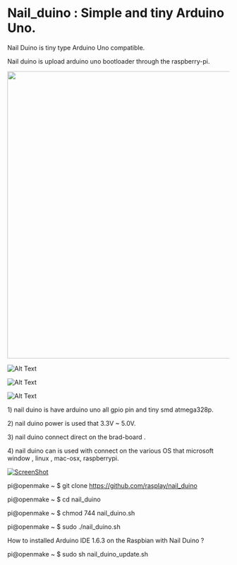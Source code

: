 # Nail_duino : Simple and tiny Arduino Uno.
Nail Duino is tiny type Arduino Uno compatible.<p>
Nail duino is upload arduino uno bootloader through the raspberry-pi. 

<img src="http://www.rasplay.org/wp-content/uploads/nail_duino_1.jpg" width="650">

![Alt Text](http://www.rasplay.org/wp-content/uploads/nail_duino_1.jpg)

![Alt Text](http://www.rasplay.org/wp-content/uploads/nail_duino_31.jpg)

![Alt Text](http://www.rasplay.org/wp-content/uploads/nail_duino_61.jpg)

<p>1) nail duino is have arduino uno all gpio pin and tiny smd atmega328p.</p>
<p>2) nail duino power is used  that 3.3V ~ 5.0V.</p>
<p>3) nail duino connect direct on the brad-board .</p>
<p>4) nail duino can is used with connect on the various OS that microsoft window , linux , mac-osx, raspberrypi.</p>

[![ScreenShot](http://www.rasplay.org/wp-content/uploads/25.jpg)](https://www.youtube.com/watch?v=vQyZlNaWGlg)

pi@openmake ~ $ git clone https://github.com/rasplay/nail_duino

pi@openmake ~ $ cd nail_duino

pi@openmake ~ $ chmod 744 nail_duino.sh

pi@openmake ~ $ sudo ./nail_duino.sh

How to installed Arduino IDE 1.6.3 on the Raspbian with Nail Duino ? 

pi@openmake ~ $ sudo sh nail_duino_update.sh
